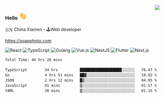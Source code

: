<img align="right" src="https://github-readme-stats.vercel.app/api?username=yiiu&show_icons=false&bg_color=30,e96443,904e95&title_color=fff&text_color=fff" />

### Hello <img src="https://raw.githubusercontent.com/ABSphreak/ABSphreak/master/gifs/Hi.gif" width="26px" />
 
🇨🇳 China Xiamen・🕹Web developer

https://soapphoto.com

<p align="left"><img src="https://cdn.svgporn.com/logos/react.svg" alt="React" width="32" height="32"/> <img src="https://cdn.svgporn.com/logos/typescript-icon.svg" alt="TypeScript" width="32" height="32"/> <img src="https://cdn.svgporn.com/logos/gopher.svg" alt="Golang" width="32" height="32"/> <img src="https://cdn.svgporn.com/logos/vue.svg" alt="Vue.js" width="32" height="32"/> <img src="https://cdn.svgporn.com/logos/nestjs.svg" alt="NestJS" width="32" height="32"/> <img src="https://cdn.svgporn.com/logos/flutter.svg" alt="Flutter" width="32" height="32"/> <img src="https://cdn.svgporn.com/logos/nextjs-icon.svg" alt="Next.js" width="32" height="32"/></p>


<!--START_SECTION:waka-->

```txt
Total Time: 44 hrs 26 mins

TypeScript        34 hrs          ███████████████████░░░░░░   76.47 %
Go                4 hrs 51 mins   ██▓░░░░░░░░░░░░░░░░░░░░░░   10.92 %
JSON              2 hrs 12 mins   █▒░░░░░░░░░░░░░░░░░░░░░░░   04.95 %
JavaScript        41 mins         ▒░░░░░░░░░░░░░░░░░░░░░░░░   01.57 %
YAML              30 mins         ▒░░░░░░░░░░░░░░░░░░░░░░░░   01.15 %
```

<!--END_SECTION:waka-->
